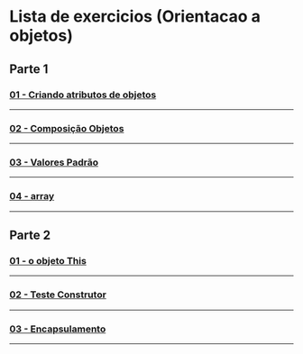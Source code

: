 # Lista de exercicios (Orientacao a objetos)

## Parte 1

### [01 - Criando atributos de objetos](https://github.com/gladsonsimoes/ExerciciosDeExemplo_Java/tree/main/orientacao_a_objetos/orientacao_a_objetos_parte1/acessando_atributos_de_objetos/)
----
### [02 - Composição Objetos ](https://github.com/gladsonsimoes/ExerciciosDeExemplo_Java/tree/main/orientacao_a_objetos/orientacao_a_objetos_parte1/composicao_objetos/)
----
### [03 - Valores Padrão ](https://github.com/gladsonsimoes/ExerciciosDeExemplo_Java/tree/main/orientacao_a_objetos/orientacao_a_objetos_parte1/valores_padrao/)
----
### [04 - array](https://github.com/gladsonsimoes/ExerciciosDeExemplo_Java/tree/main/orientacao_a_objetos/orientacao_a_objetos_parte1/array/exercicio/)
----

## Parte 2

### [01 - o objeto This](https://github.com/gladsonsimoes/ExerciciosDeExemplo_Java/tree/main/orientacao_a_objetos/orientacao_a_objetos_parte2.construtores/o_objeto_this/)
----
### [02 - Teste Construtor](https://github.com/gladsonsimoes/ExerciciosDeExemplo_Java/tree/main/orientacao_a_objetos/orientacao_a_objetos_parte2.construtores/construtores/)
----
### [03 - Encapsulamento](https://github.com/gladsonsimoes/ExerciciosDeExemplo_Java/tree/main/orientacao_a_objetos/orientacao_a_objetos_parte2.construtores/encapsulamento_e_modificadores_de_acesso_public_e_private/)
----

